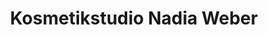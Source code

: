 ---
title: "Kosmetikstudio Nadia Weber"
url: /gehrden/kosmetikstudio-nadia-weber/
shop: Kosmetik
---